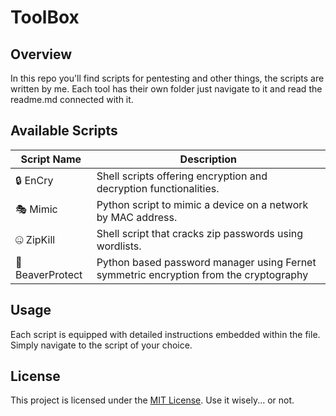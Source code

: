 # ToolBox

## Overview

In this repo you'll find scripts for pentesting and other things, the scripts are written by me.
Each tool has their own folder just navigate to it and read the readme.md connected with it.

## Available Scripts

| Script Name                | Description                                                                           |
|----------------------------|---------------------------------------------------------------------------------------|
| 🔒 EnCry                   | Shell scripts offering encryption and decryption functionalities.                     |
| 🎭 Mimic                   | Python script to mimic a device on a network by MAC address.                          |
| 🤐 ZipKill                 | Shell script that cracks zip passwords using wordlists.                               |
| 🦫 BeaverProtect           | Python based password manager using Fernet symmetric encryption from the cryptography |

## Usage

Each script is equipped with detailed instructions embedded within the file. Simply navigate to the script of your choice.

## License

This project is licensed under the [MIT License](LICENSE). Use it wisely... or not.
